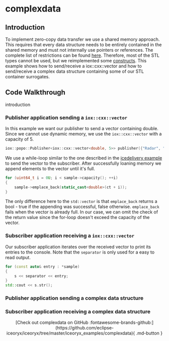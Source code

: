 # complexdata

## Introduction

To implement zero-copy data transfer we use a shared memory approach. This requires that every data structure needs to be entirely
contained in the shared memory and must not internally use pointers or references. The complete list of restrictions can be found
[here](https://iceoryx.io/latest/getting-started/overview/#restrictions). Therefore, most of the STL types cannot be used, but we
reimplemented some [constructs](https://github.com/eclipse-iceoryx/iceoryx/tree/master/iceoryx_utils#cxx). This example shows how
to send/receive a iox::cxx::vector and how to send/receive a complex data structure containing some of our STL container surrogates.

<!--## Expected Output-->

<!-- @todo Add expected output with asciinema recording before v2.0-->
<!-- @todo multiple examples described in here, expected output should be in front of every example -->

## Code Walkthrough

introduction

### Publisher application sending a `iox::cxx::vector`

In this example we want our publisher to send a vector containing double. Since we cannot use dynamic memory, we use the 
`iox::cxx::vector` with a capacity of 5.

```cpp
iox::popo::Publisher<iox::cxx::vector<double, 5>> publisher({"Radar", "FrontRight", "VectorData"});
```

We use a while-loop similar to the one described in the 
[icedelivery example](https://github.com/eclipse-iceoryx/iceoryx/tree/master/iceoryx_examples/icedelivery) to send the
vector to the subscriber. After successfully loaning memory we append elements to the vector until it's full.

```cpp
for (uint64_t i = 0U; i < sample->capacity(); ++i)
{
    sample->emplace_back(static_cast<double>(ct + i));
}
```

The only difference here to the `std::vector` is that `emplace_back` returns a bool - true if the appending was successful,
false otherwise. `emplace_back` fails when the vector is already full. In our case, we can omit the check of the return value
since the for-loop doesn't exceed the capacity of the vector.

### Subscriber application receiving a `iox::cxx::vector`

Our subscriber application iterates over the received vector to print its entries to the console. Note that the `separator` is only
used for a easy to read output.

```cpp
for (const auto& entry : *sample)
{
    s << separator << entry;
}
std::cout << s.str();
```

### Publisher application sending a complex data structure

### Subscriber application receiving a complex data structure

<center>
[Check out complexdata on GitHub :fontawesome-brands-github:](https://github.com/eclipse-iceoryx/iceoryx/tree/master/iceoryx_examples/complexdata){ .md-button }
</center>
